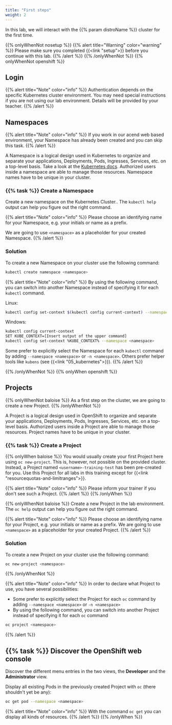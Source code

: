 ```yaml
---
title: "First steps"
weight: 2
---
```


In this lab, we will interact with the {{% param distroName %}} cluster for the first time.

{{% onlyWhenNot nosetup %}}
{{% alert title="Warning" color="warning" %}}
Please make sure you completed {{<link "setup">}} before you continue with this lab.
{{% /alert %}}
{{% /onlyWhenNot %}}
{{% onlyWhenNot openshift %}}


## Login

{{% alert title="Note" color="info" %}}
Authentication depends on the specific Kubernetes cluster environment. You may need special instructions if you are not using our lab environment. Details will be provided by your teacher.
{{% /alert %}}


## Namespaces

{{% alert title="Note" color="info" %}}
If you work in our acend web based environment, your Namespace has already been created and you can skip this task.
{{% /alert %}}

A Namespace is a logical design used in Kubernetes to organize and separate your applications, Deployments, Pods, Ingresses, Services, etc. on a top-level basis. Take a look at the [Kubernetes docs](https://kubernetes.io/docs/concepts/overview/working-with-objects/namespaces/). Authorized users inside a namespace are able to manage those resources. Namespace names have to be unique in your cluster.


### {{% task %}} Create a Namespace

Create a new namespace on the Kubernetes Cluster.. The `kubectl help` output can help you figure out the right command.

{{% alert title="Note" color="info" %}}
Please choose an identifying name for your Namespace, e.g. your initials or name as a prefix.

We are going to use `<namespace>` as a placeholder for your created Namespace.
{{% /alert %}}


### Solution

To create a new Namespace on your cluster use the following command:

```bash
kubectl create namespace <namespace>
```


{{% alert title="Note" color="info" %}}
By using the following command, you can switch into another Namespace instead of specifying it for each `kubectl` command.

Linux:

```bash
kubectl config set-context $(kubectl config current-context) --namespace <namespace>
```

Windows:

```bash
kubectl config current-context
SET KUBE_CONTEXT=[Insert output of the upper command]
kubectl config set-context %KUBE_CONTEXT% --namespace <namespace>
```

Some prefer to explicitly select the Namespace for each `kubectl` command by adding `--namespace <namespace>` or `-n <namespace>`. Others prefer helper tools like `kubens` (see {{<link "05_kubernetes">}}).
{{% /alert %}}


{{% /onlyWhenNot %}}
{{% onlyWhen openshift %}}


## Projects

{{% onlyWhenNot baloise %}}
As a first step on the cluster, we are going to create a new Project.
{{% /onlyWhenNot %}}

A Project is a logical design used in OpenShift to organize and separate your applications, Deployments, Pods, Ingresses, Services, etc. on a top-level basis.
Authorized users inside a Project are able to manage those resources. Project names have to be unique in your cluster.


### {{% task %}} Create a Project

{{% onlyWhen baloise %}}
You would usually create your first Project here using `oc new-project`.
This is, however, not possible on the provided cluster.
Instead, a Project named `<username>-training-test` has been pre-created for you.
Use this Project for all labs in this training except for {{<link "resourcequotas-and-limitranges">}}.

{{% alert title="Note" color="info" %}}
Please inform your trainer if you don't see such a Project.
{{% /alert %}}
{{% /onlyWhen %}}

{{% onlyWhenNot baloise %}}
Create a new Project in the lab environment. The `oc help` output can help you figure out the right command.

{{% alert title="Note" color="info" %}}
Please choose an identifying name for your Project, e.g. your initials or name as a prefix. We are going to use `<namespace>` as a placeholder for your created Project.
{{% /alert %}}


### Solution

To create a new Project on your cluster use the following command:

```bash
oc new-project <namespace>
```

{{% /onlyWhenNot %}}

{{% alert title="Note" color="info" %}}
In order to declare what Project to use, you have several possibilities:

* Some prefer to explicitly select the Project for each `oc` command by adding `--namespace <namespace>` or `-n <namespace>`
* By using the following command, you can switch into another Project instead of specifying it for each `oc` command

```bash
oc project <namespace>
```

{{% /alert %}}


## {{% task %}} Discover the OpenShift web console

Discover the different menu entries in the two views, the **Developer** and the **Administrator** view.

Display all existing Pods in the previously created Project with `oc` (there shouldn't yet be any):

```bash
oc get pod --namespace <namespace>
```

{{% alert title="Note" color="info" %}}
With the command `oc get` you can display all kinds of resources.
{{% /alert %}}
{{% /onlyWhen %}}
